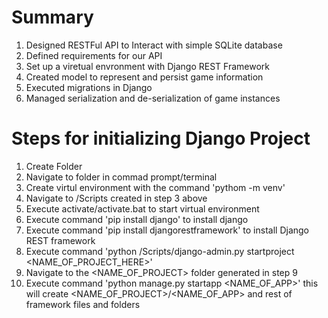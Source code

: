 Summary
============================
1. Designed RESTFul API to Interact with simple SQLite database
2. Defined requirements for our API
3. Set up a viretual envronment with Django REST Framework
4. Created model to represent and persist game information
5. Executed migrations in Django
6. Managed serialization and de-serialization of game instances

Steps for initializing Django Project
=====================================

1. Create Folder
2. Navigate to folder in commad prompt/terminal
3. Create virtul environment with the command 'pythom -m venv'
4. Navigate to <Path/><Folder>/Scripts created in step 3 above
5. Execute activate/activate.bat to start virtual environment
6. Execute command 'pip install django' to install django
7. Execute command 'pip install djangorestframework' to install Django REST framework
8. Execute command 'python <Path/><Folder>/Scripts/django-admin.py startproject <NAME_OF_PROJECT_HERE>'
9. Navigate to the <NAME_OF_PROJECT> folder generated in step 9
10. Execute command 'python manage.py startapp <NAME_OF_APP>' this will create <NAME_OF_PROJECT>/<NAME_OF_APP> and rest of framework files and folders
